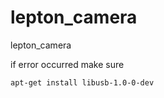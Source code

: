 # lepton_camera
lepton_camera




if error occurred make sure
```
apt-get install libusb-1.0-0-dev
```
